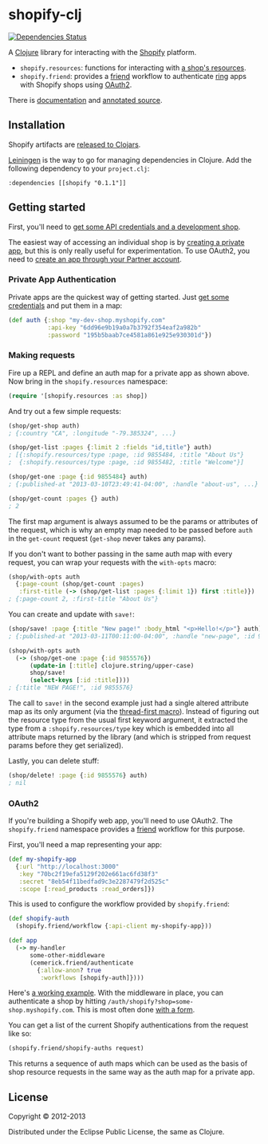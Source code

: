 # shopify-clj


[![Dependencies Status](https://jarkeeper.com/jamesmacaulay/shopify-clj/status.png)](https://jarkeeper.com/jamesmacaulay/shopify-clj)

A [Clojure][clojure] library for interacting with the [Shopify][shopify] platform.

* `shopify.resources`: functions for interacting with [a shop's resources][resource-docs].
* `shopify.friend`: provides a [friend][friend] workflow to authenticate [ring][ring] apps with Shopify shops using [OAuth2][auth-docs].

There is [documentation][codox-docs] and [annotated source][marginalia-docs].

[clojure]: http://clojure.org
[shopify]: http://www.shopify.com/
[resource-docs]: http://docs.shopify.com/api
[ring]: https://github.com/ring-clojure/ring
[friend]: https://github.com/cemerick/friend
[auth-docs]: http://docs.shopify.com/api/tutorials/oauth
[codox-docs]: http://jamesmacaulay.github.com/shopify-clj/docs/codox/index.html
[marginalia-docs]: http://jamesmacaulay.github.com/shopify-clj/docs/marginalia/uberdoc.html

## Installation

Shopify artifacts are [released to Clojars][clojars-shopify].

[Leiningen][leiningen] is the way to go for managing dependencies in Clojure. Add the following dependency to your `project.clj`:

```
:dependencies [[shopify "0.1.1"]]
```

[clojars-shopify]: https://clojars.org/shopify/shopify
[leiningen]: https://github.com/technomancy/leiningen

## Getting started

First, you'll need to [get some API credentials and a development shop][api-getting-started].

The easiest way of accessing an individual shop is by [creating a private app][private-apps], but this is only really useful for experimentation. To use OAuth2, you need to [create an app through your Partner account][api-getting-started].

[api-getting-started]: http://docs.shopify.com/api/the-basics/getting-started
[private-apps]: http://docs.shopify.com/api/tutorials/creating-a-private-app

### Private App Authentication

Private apps are the quickest way of getting started. Just [get some credentials][private-apps] and put them in a map:

```clojure
(def auth {:shop "my-dev-shop.myshopify.com"
           :api-key "6dd96e9b19a0a7b3792f354eaf2a982b"
           :password "195b5baab7ce4581a861e925e930301d"})
```

### Making requests

Fire up a REPL and define an auth map for a private app as shown above. Now bring in the `shopify.resources` namespace:

```clojure
(require '[shopify.resources :as shop])
```

And try out a few simple requests:

```clojure
(shop/get-shop auth)
; {:country "CA", :longitude "-79.385324", ...}

(shop/get-list :pages {:limit 2 :fields "id,title"} auth)
; [{:shopify.resources/type :page, :id 9855484, :title "About Us"}
;  {:shopify.resources/type :page, :id 9855482, :title "Welcome"}]

(shop/get-one :page {:id 9855484} auth)
; {:published-at "2013-03-10T23:49:41-04:00", :handle "about-us", ...}

(shop/get-count :pages {} auth)
; 2
```

The first map argument is always assumed to be the params or attributes of the request, which is why an empty map needed to be passed before `auth` in the `get-count` request (`get-shop` never takes any params).

If you don't want to bother passing in the same auth map with every request, you can wrap your requests with the `with-opts` macro:

```clojure
(shop/with-opts auth
  {:page-count (shop/get-count :pages)
   :first-title (-> (shop/get-list :pages {:limit 1}) first :title)})
; {:page-count 2, :first-title "About Us"}
```

You can create and update with `save!`:

```clojure
(shop/save! :page {:title "New page!" :body_html "<p>Hello!</p>"} auth)
; {:published-at "2013-03-11T00:11:00-04:00", :handle "new-page", :id 9855576, ...}

(shop/with-opts auth
  (-> (shop/get-one :page {:id 9855576})
      (update-in [:title] clojure.string/upper-case)
      shop/save!
      (select-keys [:id :title])))
; {:title "NEW PAGE!", :id 9855576}
```

The call to `save!` in the second example just had a single altered attribute map as its only argument (via the [thread-first macro][thread-first]). Instead of figuring out the resource type from the usual first keyword argument, it extracted the type from a `:shopify.resources/type` key which is embedded into all attribute maps returned by the library (and which is stripped from request params before they get serialized).

Lastly, you can delete stuff:

```clojure
(shop/delete! :page {:id 9855576} auth)
; nil
```

[thread-first]: http://clojuredocs.org/clojure_core/clojure.core/-%3E

### OAuth2

If you're building a Shopify web app, you'll need to use OAuth2. The `shopify.friend` namespace provides a [friend][friend] workflow for this purpose.

First, you'll need a map representing your app:

```clojure
(def my-shopify-app
  {:url "http://localhost:3000"
   :key "70bc2f19efa5129f202e661ac6fd38f3"
   :secret "8eb54f11bedfad9c3e2287479f2d525c"
   :scope [:read_products :read_orders]})
```

This is used to configure the workflow provided by `shopify.friend`:

```clojure
(def shopify-auth
  (shopify.friend/workflow {:api-client my-shopify-app}))

(def app
  (-> my-handler
      some-other-middleware
      (cemerick.friend/authenticate
        {:allow-anon? true
         :workflows [shopify-auth]})))
```

Here's [a working example][example-server]. With the middleware in place, you can authenticate a shop by hitting `/auth/shopify?shop=some-shop.myshopify.com`. This is most often done [with a form][example-login-form].

You can get a list of the current Shopify authentications from the request like so:

```clojure
(shopify.friend/shopify-auths request)
```

This returns a sequence of auth maps which can be used as the basis of shop resource requests in the same way as the auth map for a private app.

[example-server]: https://github.com/jamesmacaulay/shopify-clj/blob/master/examples/shop-launchpad/src/shop_launchpad/server.clj
[example-login-form]: https://github.com/jamesmacaulay/shopify-clj/blob/71344d9c0816d9b70c18b85fbb5fe15dd1523a80/examples/shop-launchpad/src/shop_launchpad/templates/index.html#L16-L19

## License

Copyright © 2012-2013

Distributed under the Eclipse Public License, the same as Clojure.
